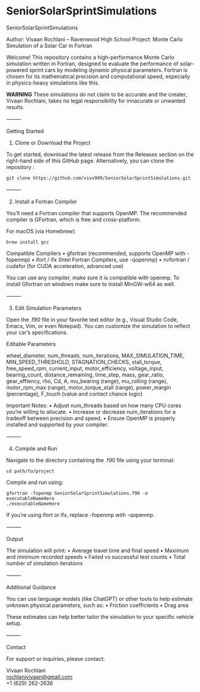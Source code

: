 # SeniorSolarSprintSimulations
SeniorSolarSprintSimulations

Author: Vivaan Rochlani – Ravenwood High School
Project: Monte Carlo Simulation of a Solar Car in Fortran

Welcome! This repository contains a high-performance Monte Carlo simulation written in Fortran, designed to evaluate the performance of solar-powered sprint cars by modeling dynamic physical parameters. Fortran is chosen for its mathematical precision and computational speed, especially in physics-heavy simulations like this.

**WARNING** 
These simulations do not claim to be accurate and the creater, Vivaan Rochlani, takes no legal responsibility for innacurate or unwanted results.

⸻

Getting Started

1. Clone or Download the Project

To get started, download the latest release from the Releases section on the right-hand side of this GitHub page. Alternatively, you can clone the repository : 

```	
git clone https://github.com/vivs999/SeniorSolarSprintSimulations.git
```

⸻

2. Install a Fortran Compiler

You’ll need a Fortran compiler that supports OpenMP. The recommended compiler is GFortran, which is free and cross-platform.

For macOS (via Homebrew):
```
brew install gcc
```

Compatible Compilers
	•	gfortran (recommended, supports OpenMP with -fopenmp)
	•	ifort / ifx (Intel Fortran Compilers, use -qopenmp)
	•	nvfortran / cudafor (for CUDA acceleration, advanced use)

 You can use any compiler, make sure it is compatible with openmp. To install Gfortran on windows make sure to install MinGW-w64 as well.

⸻

3. Edit Simulation Parameters

Open the .f90 file in your favorite text editor (e.g., Visual Studio Code, Emacs, Vim, or even Notepad). You can customize the simulation to reflect your car’s specifications.

Editable Parameters

wheel_diameter, num_threads, num_iterations, MAX_SIMULATION_TIME, 
MIN_SPEED_THRESHOLD, STAGNATION_CHECKS, stall_torque, free_speed_rpm, 
current_input, motor_efficiency, voltage_input, bearing_count, 
distance_remaining, time_step, mass, gear_ratio, gear_effiency, rho, Cd, A, 
mu_bearing (range),  mu_rolling (range), motor_rpm_max (range), 
motor_torque_stall (range), power_margin (percentage), 
F_touch (value and contact chance logic)

Important Notes:
	•	Adjust num_threads based on how many CPU cores you’re willing to allocate.
	•	Increase or decrease num_iterations for a tradeoff between precision and speed.
	•	Ensure OpenMP is properly installed and supported by your compiler.

⸻

4. Compile and Run

Navigate to the directory containing the .f90 file using your terminal:

```
cd path/to/project
```

Compile and run using:

```
gfortran -fopenmp SeniorSolarSprintSimulations.f90 -o executableNameHere
./executableNameHere
```

If you’re using ifort or ifx, replace -fopenmp with -qopenmp.

⸻

Output

The simulation will print:
	•	Average travel time and final speed
	•	Maximum and minimum recorded speeds
	•	Failed vs successful test counts
	•	Total number of simulation iterations

⸻

Additional Guidance

You can use language models (like ChatGPT) or other tools to help estimate unknown physical parameters, such as:
	•	Friction coefficients
	•	Drag area

These estimates can help better tailor the simulation to your specific vehicle setup.

⸻

Contact

For support or inquiries, please contact:

Vivaan Rochlani  
rochlanivivaan@gmail.com  
+1 (629) 262-2636
